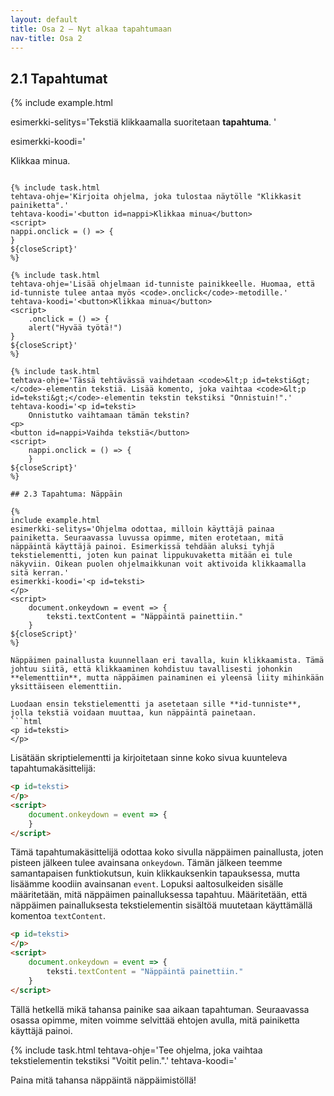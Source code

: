 ```yaml
---
layout: default
title: Osa 2 – Nyt alkaa tapahtumaan
nav-title: Osa 2
---
```

## 2.1 Tapahtumat

{%
 include example.html

 esimerkki-selitys='Tekstiä klikkaamalla suoritetaan <b>tapahtuma</b>. '

 esimerkki-koodi='<p id = teksti>
    Klikkaa minua.
</p>
<script>
    teksti.onclick = () => {
	alert("Onnittelut, klikkasit oikeaa paikkaa.")
    }
${closeScript}'
%}

Kun klikkaat hiirellä tietokoneen näyttöä tai painat tietokoneen näppäimiä, saat aikaan **tapahtuman**. JavaScript-koodilla määritellään, mitä klikkauksesta tai näppäimen painamisesta tapahtuu.

## 2.2 Tapahtuma: Klikkaus

<div class="duckimg-center-container">
<img 
  src="{{ site.img-url }}/hiirikuuntelu.webp" 
  class="duckimg-center"
/>
</div>

<div class="duckimg-caption">
Ankka kuunteli, tapahtuuko hiiressä mitään.
</div>

Jotta tiedetään, missä klikkaus tapahtuu, on HTML-elementit merkittävä _id-tunnisteella_. Luodaan siis tekstielementti ja annetaan sille id-tunnisteeksi `teksti`: `<p id=teksti>Klikkaa minua.</p>`. Id-tunniste määritetään **tagien** sisällä käyttämällä määrettä `id=` ja yhtäsuuruusmerkin oikealla puolella on **tunniste**, joka elementille asetetaan. 

JavaScript-koodissa luodaan **kuuntelija**, joka odottaa, milloin id-tunnistettua elementtiä klikataan eli milloin _tapahtuma_ tapahtuu. Kuuntelija luodaan määrittämällä skriptielementin sisällä **tapahtumakäsittelijä**:

```html
<p id=teksti>
    Klikkaa minua.
</p>
<script>
    teksti.onclick = () => {
    }
</script>
```

**Tapahtumakäsittelijä** määritetään **id-tunnistetulle** elementille kirjoittamalla piste elementin id-tunnisteen jälkeen ja pisteen jälkeen kirjoitetaan avainsana `onclick`. Tällä avainsanalla saamme tietää, milloin id-tunnistettua elementtiä klikataan. Avainsanan jälkeen määritetään hieman kummallisen näköinen funktiokutsun `= () => { }`. Funktioihin tutustutaan lisään osassa 6, mutta ohitetaan ne nyt ja käytetään rakennetta osana **tapahtumakäsittelijää**. Tärkein osa tästä osasta on viimeiset aaltosulkeet `{ }`. Niiden sisälle kirjoitetaan se koodi, joka suoritetaan, kun id-tunnistettua elementtiä klikataan. Esimerkiksi jos tekstin klikkaamisen jälkeen halutaan tulostaa käyttäjälle lause `"Onnittelut, klikkasit oikeaa paikkaa."`, kirjoitetaan se _aaltosulkeiden sisälle_:

```html
<p id=teksti>
    Klikkaa minua.
</p>
<script>
    teksti.onclick = () => {
        alert("Onnittelut, klikkasit oikeaa paikkaa.")
    }
</script>
```

{% include task.html 
tehtava-ohje='Kirjoita ohjelmaan koodi, jossa komennolla <code>alert()</code> tulostetaan "Ankat uivat lammessa.", kun tekstiä "Missä ankat uivat?" klikataan.'
tehtava-koodi='<p id = teksti>
    Missä ankat uivat?
</p>
<script>
teksti.onclick = () => {
}
${closeScript}'
%}

{% include task.html
tehtava-ohje='Kirjoita ohjelmaan koodi, jossa <code>alert()</code>-komennolla tulostetaan "Höyhenpeite on myös vettähylkivä.", kun tekstiä "Ankkojen höyhenpeite on pehmeä." klikataan.'
tehtava-koodi='<p id = teksti>
    Ankkojen höyhenpeite on pehmeä.
</p>
<script>
${closeScript}'
%}

{% include extra.html
otsikko='Id-tunniste'
vinkki='Id-tunniste annetaan HTML-elementille. Id-tunnistetta käytetään HTML-koodin ja JavaScript-koodin väliseen kommunikaatioon. Kun HTML-elementti tunnistetaan id-tunnisteella, niin siihen voidaan viitata JavaScript-koodissa.' 
%}

{% include task.html
tehtava-ohje='Ohjelmoija on unohtanut tästä koodista id-tunnisteen. Korjaa koodiin id-tunniste siten, että kun tekstielementtiä klikataan, niin tulostetaan JavaScript-koodin <code>alert()</code>-komento.'
tehtava-koodi='<p>
    Saammeko tekstin toimimaan tapahtumana?
</p>
<script>
    .onclick = () => {
	alert("Onnittelut, osasit luoda oikean id-tunnuksen.")
    }
${closeScript}'
%}

{% include task.html
tehtava-ohje='Kirjoita ohjelmaan tekstielementti, jossa lukee "Koodiankat auttavat ihmisiä ohjelmoinnissa.". Anna tekstielementille tunnisteeksi "teksti". Lisää <code>onclick</code>-komento ja kirjoita sen sisälle <code>alert()</code>-komento, joka tulostaa tekstin "Lisäksi koodiankat ovat söpöjä.".'
tehtava-koodi='<script>
${closeScript}'
%}

### HTML-elementin tekstin vaihtaminen

<div class="duckimg-center-container">
<img
  src="{{ site.img-url }}/html-vaihto.webp"
  class="duckimg-center"
/>
</div>

{% include example.html
esimerkki-selitys='Tekstiä klikkaamalla teksti vaihtuu.'
esimerkki-koodi='<p id = teksti>Klikkaa minua.</p>
<script>
    teksti.onclick = () => {
		teksti.textContent = "Moikka moi!"    
    }
${closeScript}'
%}

Id-tunnistetun tekstielementin sisältö eli sitä, mitä tekstielementissä lukee vaihdetaan käyttämällä id-tunnistetun tekstielementin komentoa `textContent`.

### Painike

{% include example.html
esimerkki-selitys='Painikkeesta tapahtuu alert().'
esimerkki-koodi='<button id=nappi>Klikkaa tästä.</button>
<script>
	nappi.onclick = () =>  {
		alert("Nappia painettiin.")
	}
${closeScript}'
%}


{% include example.html
esimerkki-selitys='Painiketta <code>&lt;button&gt;</code> painettaessa suoritetaan komento <code>nappi.onclick</code>.'
esimerkki-koodi='<p id = teksti>hello!<p>
<button id=nappi>Vaihda tekstiä</button>
<script>
    nappi.onclick = () =>  {
	teksti.textContent = "Moikka moi!"
    }
${closeScript}'
%}

<button>Painike</button> on HTML-elementti, jota usein on tarkoitus klikata. Painikkeen määrittelävä tagi on `<button>`. Ilman JavaScript-koodia painikkeen klikkaamisesta ei tapahdu mitään. Painikkeen klikkausta _kuunnellaan_ samalla tavalla, kuin muidenkin HTML-elementtien klikkausta. Tämä tarkoittaa sitä, että painikkeelle annetaan **id-tunniste** ja tämän jälkeen tunnistetulle painikkeelle tehdään **tapahtumakäsittelijä** skriptielementtiin.

```html
<button id=painike>
    Painike
</button>
<script>
    painike.onclick = () => {
        alert("Klikkasit painiketta.")
    }
</script>
```

{% include task.html
tehtava-ohje='Kirjoita ohjelma, joka tulostaa näytölle "Klikkasit painiketta".'
tehtava-koodi='<button id=nappi>Klikkaa minua</button>
<script>
nappi.onclick = () => {
}
${closeScript}'
%}

{% include task.html
tehtava-ohje='Lisää ohjelmaan id-tunniste painikkeelle. Huomaa, että id-tunniste tulee antaa myös <code>.onclick</code>-metodille.'
tehtava-koodi='<button>Klikkaa minua</button>
<script>
	.onclick = () => {
    alert("Hyvää työtä!")
}
${closeScript}'
%}

{% include task.html
tehtava-ohje='Tässä tehtävässä vaihdetaan <code>&lt;p id=teksti&gt;</code>-elementin tekstiä. Lisää komento, joka vaihtaa <code>&lt;p id=teksti&gt;</code>-elementin tekstin tekstiksi "Onnistuin!".'
tehtava-koodi='<p id=teksti>
    Onnistutko vaihtamaan tämän tekstin?
<p>
<button id=nappi>Vaihda tekstiä</button>
<script>
    nappi.onclick = () => {
    }
${closeScript}'
%}

## 2.3 Tapahtuma: Näppäin

{%
include example.html
esimerkki-selitys='Ohjelma odottaa, milloin käyttäjä painaa painiketta. Seuraavassa luvussa opimme, miten erotetaan, mitä näppäintä käyttäjä painoi. Esimerkissä tehdään aluksi tyhjä tekstielementti, joten kun painat lippukuvaketta mitään ei tule näkyviin. Oikean puolen ohjelmaikkunan voit aktivoida klikkaamalla sitä kerran.'
esimerkki-koodi='<p id=teksti>
</p>
<script>
    document.onkeydown = event => {
        teksti.textContent = "Näppäintä painettiin."
    }
${closeScript}'
%}

Näppäimen painallusta kuunnellaan eri tavalla, kuin klikkaamista. Tämä johtuu siitä, että klikkaaminen kohdistuu tavallisesti johonkin **elementtiin**, mutta näppäimen painaminen ei yleensä liity mihinkään yksittäiseen elementtiin.

Luodaan ensin tekstielementti ja asetetaan sille **id-tunniste**, jolla tekstiä voidaan muuttaa, kun näppäintä painetaan. 
```html
<p id=teksti>
</p>
```
Lisätään skriptielementti ja kirjoitetaan sinne koko sivua kuunteleva tapahtumakäsittelijä:

```html
<p id=teksti>
</p>
<script>
    document.onkeydown = event => {
    }
</script>
```

Tämä tapahtumakäsittelijä odottaa koko sivulla näppäimen painallusta, joten pisteen jälkeen tulee avainsana `onkeydown`. Tämän jälkeen teemme samantapaisen funktiokutsun, kuin klikkauksenkin tapauksessa, mutta lisäämme koodiin avainsanan `event`. Lopuksi aaltosulkeiden sisälle määritetään, mitä näppäimen painalluksessa tapahtuu. Määritetään, että näppäimen painalluksesta tekstielementin sisältöä muutetaan käyttämällä komentoa `textContent`.
```html
<p id=teksti>
</p>
<script>
    document.onkeydown = event => {
        teksti.textContent = "Näppäintä painettiin."
    }
</script>
```

Tällä hetkellä mikä tahansa painike saa aikaan tapahtuman. Seuraavassa osassa opimme, miten voimme selvittää ehtojen avulla, mitä painiketta käyttäjä painoi.

{% include task.html
tehtava-ohje='Tee ohjelma, joka vaihtaa tekstielementin tekstiksi "Voitit pelin.".'
tehtava-koodi='<p id=teksti>
    Paina mitä tahansa näppäintä näppäimistöllä!
<p>
<script>

${closeScript}'
%}

{% include task.html
tehtava-ohje='Tee ohjelma, jossa näppäintä painettaessa näytölle tulostuu <code>alert()</code>-komennolla "PÖÖ!".'
tehtava-koodi='<script>

${closeScript}'
%}

## Opitut komennot




| Komento       | Esimerkki           | Selitys  |
| :-------------: |:-------------| :-----: |
| `id = teksti` | `<p id = teksti> Tekstillä on tunnisteena "teksti"` | Lisää tunnisteen HTML-elementille. |
| `.onclick = () = {}` | `teksti.onclick = () => {` | Odottaa käyttäjältä klikkausta asetettuun muuttujaan. |
| | `//...` | |
| | `}` | |
| `textContent` | `teksti.textContent = "Moikka moi!` | Vaihtaa id-tunnistetun muuttujan arvon. |
| `<button id=nappi>` | `<button id=nappi>Tämä on painike.</button>` | Luo painikkeen HTML-koodissa. |
| `document.onkeydown = event => { ... }` | `document.onkeydown = event => {` | Odottaa, milloin käyttäjä painaa näppäimistön painiketta. |
|| `alert("Painoit näppäintä")` | |
|| `}` | |
